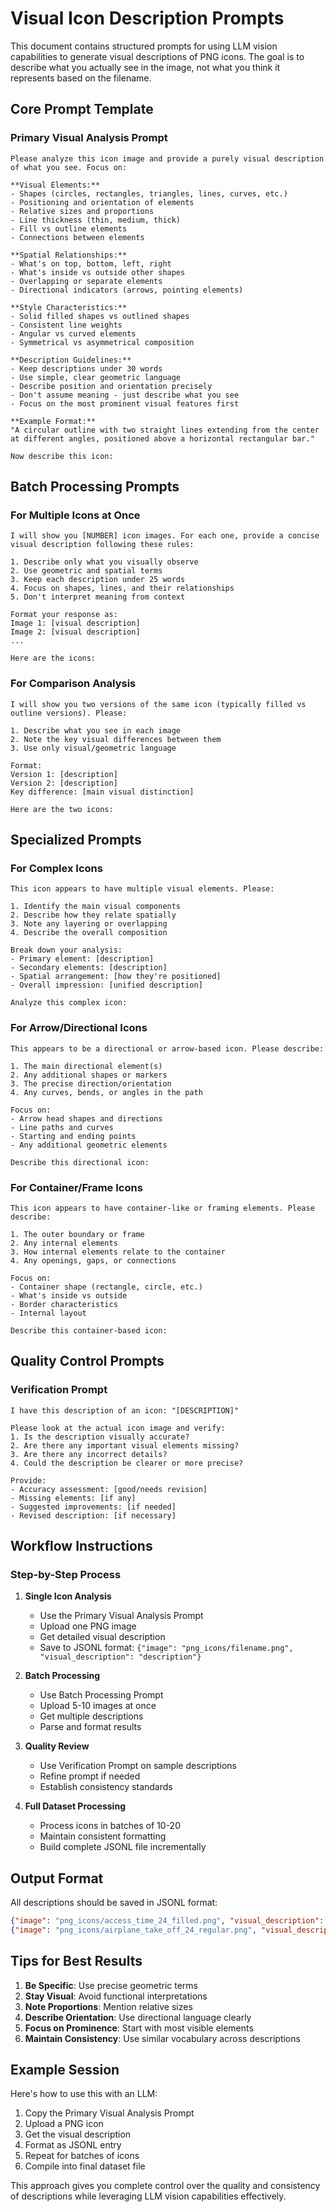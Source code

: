 # Visual Icon Description Prompts

This document contains structured prompts for using LLM vision capabilities to generate visual descriptions of PNG icons. The goal is to describe what you actually see in the image, not what you think it represents based on the filename.

## Core Prompt Template

### Primary Visual Analysis Prompt

```
Please analyze this icon image and provide a purely visual description of what you see. Focus on:

**Visual Elements:**
- Shapes (circles, rectangles, triangles, lines, curves, etc.)
- Positioning and orientation of elements
- Relative sizes and proportions
- Line thickness (thin, medium, thick)
- Fill vs outline elements
- Connections between elements

**Spatial Relationships:**
- What's on top, bottom, left, right
- What's inside vs outside other shapes
- Overlapping or separate elements
- Directional indicators (arrows, pointing elements)

**Style Characteristics:**
- Solid filled shapes vs outlined shapes
- Consistent line weights
- Angular vs curved elements
- Symmetrical vs asymmetrical composition

**Description Guidelines:**
- Keep descriptions under 30 words
- Use simple, clear geometric language
- Describe position and orientation precisely
- Don't assume meaning - just describe what you see
- Focus on the most prominent visual features first

**Example Format:**
"A circular outline with two straight lines extending from the center at different angles, positioned above a horizontal rectangular bar."

Now describe this icon:
```

## Batch Processing Prompts

### For Multiple Icons at Once

```
I will show you [NUMBER] icon images. For each one, provide a concise visual description following these rules:

1. Describe only what you visually observe
2. Use geometric and spatial terms
3. Keep each description under 25 words
4. Focus on shapes, lines, and their relationships
5. Don't interpret meaning from context

Format your response as:
Image 1: [visual description]
Image 2: [visual description]
...

Here are the icons:
```

### For Comparison Analysis

```
I will show you two versions of the same icon (typically filled vs outline versions). Please:

1. Describe what you see in each image
2. Note the key visual differences between them
3. Use only visual/geometric language

Format:
Version 1: [description]
Version 2: [description]
Key difference: [main visual distinction]

Here are the two icons:
```

## Specialized Prompts

### For Complex Icons

```
This icon appears to have multiple visual elements. Please:

1. Identify the main visual components
2. Describe how they relate spatially
3. Note any layering or overlapping
4. Describe the overall composition

Break down your analysis:
- Primary element: [description]
- Secondary elements: [description]
- Spatial arrangement: [how they're positioned]
- Overall impression: [unified description]

Analyze this complex icon:
```

### For Arrow/Directional Icons

```
This appears to be a directional or arrow-based icon. Please describe:

1. The main directional element(s)
2. Any additional shapes or markers
3. The precise direction/orientation
4. Any curves, bends, or angles in the path

Focus on:
- Arrow head shapes and directions
- Line paths and curves
- Starting and ending points
- Any additional geometric elements

Describe this directional icon:
```

### For Container/Frame Icons

```
This icon appears to have container-like or framing elements. Please describe:

1. The outer boundary or frame
2. Any internal elements
3. How internal elements relate to the container
4. Any openings, gaps, or connections

Focus on:
- Container shape (rectangle, circle, etc.)
- What's inside vs outside
- Border characteristics
- Internal layout

Describe this container-based icon:
```

## Quality Control Prompts

### Verification Prompt

```
I have this description of an icon: "[DESCRIPTION]"

Please look at the actual icon image and verify:
1. Is the description visually accurate?
2. Are there any important visual elements missing?
3. Are there any incorrect details?
4. Could the description be clearer or more precise?

Provide:
- Accuracy assessment: [good/needs revision]
- Missing elements: [if any]
- Suggested improvements: [if needed]
- Revised description: [if necessary]
```

## Workflow Instructions

### Step-by-Step Process

1. **Single Icon Analysis**
   - Use the Primary Visual Analysis Prompt
   - Upload one PNG image
   - Get detailed visual description
   - Save to JSONL format: `{"image": "png_icons/filename.png", "visual_description": "description"}`

2. **Batch Processing** 
   - Use Batch Processing Prompt
   - Upload 5-10 images at once
   - Get multiple descriptions
   - Parse and format results

3. **Quality Review**
   - Use Verification Prompt on sample descriptions
   - Refine prompt if needed
   - Establish consistency standards

4. **Full Dataset Processing**
   - Process icons in batches of 10-20
   - Maintain consistent formatting
   - Build complete JSONL file incrementally

## Output Format

All descriptions should be saved in JSONL format:

```json
{"image": "png_icons/access_time_24_filled.png", "visual_description": "A solid black circle with two straight lines extending from the center at different angles"}
{"image": "png_icons/airplane_take_off_24_regular.png", "visual_description": "An airplane silhouette tilted diagonally upward to the right with a small circle beneath and horizontal line below"}
```

## Tips for Best Results

1. **Be Specific**: Use precise geometric terms
2. **Stay Visual**: Avoid functional interpretations
3. **Note Proportions**: Mention relative sizes
4. **Describe Orientation**: Use directional language clearly
5. **Focus on Prominence**: Start with most visible elements
6. **Maintain Consistency**: Use similar vocabulary across descriptions

## Example Session

Here's how to use this with an LLM:

1. Copy the Primary Visual Analysis Prompt
2. Upload a PNG icon
3. Get the visual description
4. Format as JSONL entry
5. Repeat for batches of icons
6. Compile into final dataset file

This approach gives you complete control over the quality and consistency of descriptions while leveraging LLM vision capabilities effectively.
